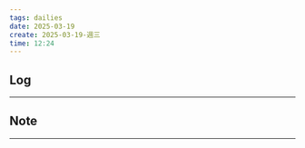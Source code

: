 ```yaml
---
tags: dailies  
date: 2025-03-19
create: 2025-03-19-週三
time: 12:24
---
```

## Log
---


## Note
---

